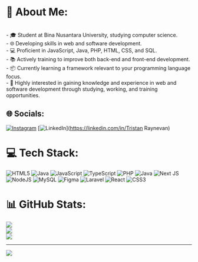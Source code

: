 # 💫 About Me:
<br>- 🎓 Student at Bina Nusantara University, studying computer science.<br>- 🌐 Developing skills in web and software development.<br>- 💻 Proficient in JavaScript, Java, PHP, HTML, CSS, and SQL.<br>- 📚 Actively training to improve both back-end and front-end development.<br>- 📦 Currently learning a framework relevant to your programming language focus.<br>- 🌱 Highly interested in gaining knowledge and experience in web and software development through studying, working, and training opportunities.


## 🌐 Socials:
[![Instagram](https://img.shields.io/badge/Instagram-%23E4405F.svg?logo=Instagram&logoColor=white)](https://instagram.com/tristanrev8) [![LinkedIn](https://img.shields.io/badge/LinkedIn-%230077B5.svg?logo=linkedin&logoColor=white)](https://linkedin.com/in/Tristan Raynevan) 

# 💻 Tech Stack:
![HTML5](https://img.shields.io/badge/html5-%23E34F26.svg?style=for-the-badge&logo=html5&logoColor=white) ![Java](https://img.shields.io/badge/java-%23ED8B00.svg?style=for-the-badge&logo=openjdk&logoColor=white) ![JavaScript](https://img.shields.io/badge/javascript-%23323330.svg?style=for-the-badge&logo=javascript&logoColor=%23F7DF1E) ![TypeScript](https://img.shields.io/badge/typescript-%23007ACC.svg?style=for-the-badge&logo=typescript&logoColor=white) ![PHP](https://img.shields.io/badge/php-%23777BB4.svg?style=for-the-badge&logo=php&logoColor=white) ![Java](https://img.shields.io/badge/java-%23ED8B00.svg?style=for-the-badge&logo=openjdk&logoColor=white) ![Next JS](https://img.shields.io/badge/Next-black?style=for-the-badge&logo=next.js&logoColor=white) ![NodeJS](https://img.shields.io/badge/node.js-6DA55F?style=for-the-badge&logo=node.js&logoColor=white) ![MySQL](https://img.shields.io/badge/mysql-4479A1.svg?style=for-the-badge&logo=mysql&logoColor=white) ![Figma](https://img.shields.io/badge/figma-%23F24E1E.svg?style=for-the-badge&logo=figma&logoColor=white) ![Laravel](https://img.shields.io/badge/laravel-%23FF2D20.svg?style=for-the-badge&logo=laravel&logoColor=white) ![React](https://img.shields.io/badge/react-%2320232a.svg?style=for-the-badge&logo=react&logoColor=%2361DAFB) ![CSS3](https://img.shields.io/badge/css3-%231572B6.svg?style=for-the-badge&logo=css3&logoColor=white)
# 📊 GitHub Stats:
![](https://github-readme-stats.vercel.app/api?username=RayNvN&theme=radical&hide_border=false&include_all_commits=true&count_private=true)<br/>
![](https://github-readme-streak-stats.herokuapp.com/?user=RayNvN&theme=radical&hide_border=false)<br/>
![](https://github-readme-stats.vercel.app/api/top-langs/?username=RayNvN&theme=radical&hide_border=false&include_all_commits=true&count_private=true&layout=compact)

---
[![](https://visitcount.itsvg.in/api?id=RayNvN&icon=0&color=0)](https://visitcount.itsvg.in)

<!-- Proudly created with GPRM ( https://gprm.itsvg.in ) -->
